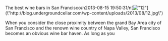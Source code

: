 The best wine bars in San Francisco/n2013-08-15 19:50:31/n[![\"12\"](\"http://blog.undergroundcellar.com/wp-content/uploads/2013/08/12.jpg\")](\"http://blog.undergroundcellar.com/wp-content/uploads/2013/08/12.jpg\")

When you consider the close proximity between the grand Bay Area city of San Francisco and the renown wine country of Napa Valley, San Francisco becomes an obvious wine bar haven. As long as you